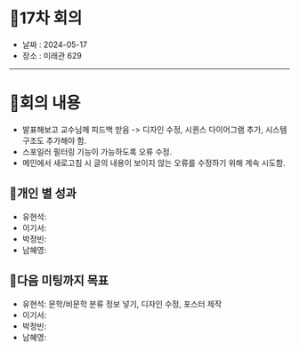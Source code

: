 # 📍17차 회의
  + 날짜 : 2024-05-17
  + 장소 : 미래관 629

---

# 📍회의 내용
+ 발표해보고 교수님께 피드백 받음 -> 디자인 수정, 시퀀스 다이어그램 추가, 시스템 구조도 추가해야 함.
+ 스포일러 필터링 기능이 가능하도록 오류 수정.
+ 메인에서 새로고침 시 글의 내용이 보이지 않는 오류를 수정하기 위해 계속 시도함.

## 📍개인 별 성과 
+ 유현석: 
+ 이기서: 
+ 박정빈: 
+ 남혜영: 

## 📍다음 미팅까지 목표
+ 유현석: 문학/비문학 분류 정보 넣기, 디자인 수정, 포스터 제작
+ 이기서: 
+ 박정빈:  
+ 남혜영: 
